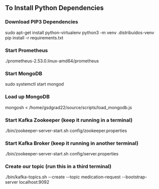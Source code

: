 ## To Install Python Dependencies

### Download PIP3 Dependencies
sudo apt-get install python-virtualenv
python3 -m venv .distribuidos-venv
pip install -r requirements.txt

### Start Prometheus
./prometheus-2.53.0.linux-amd64/prometheus

### Start MongoDB
sudo systemctl start mongod

### Load up MongoDB
mongosh < /home/gsdgrad22/source/scripts/load_mongodb.js

### Start Kafka Zookeeper (keep it running in a terminal)
./bin/zookeeper-server-start.sh config/zookeeper.properties

### Start Kafka Broker (keep it running in another terminal)
./bin/zookeeper-server-start.sh config/server.properties

### Create our topic (run this in a third terminal)
./bin/kafka-topics.sh --create --topic medication-request --bootstrap-server localhost:9092
